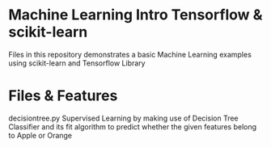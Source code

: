 # Machine Learning Intro Tensorflow & scikit-learn

Files in this repository demonstrates a basic Machine Learning examples using scikit-learn and Tensorflow Library

# Files & Features 

decisiontree.py
Supervised Learning by making use of Decision Tree Classifier and its fit algorithm to predict whether the given
features belong to Apple or Orange
